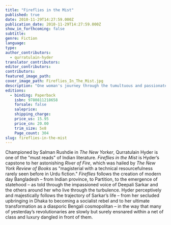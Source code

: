 ```yaml
---
title: "Fireflies in the Mist"
published: true
date: 2010-11-29T14:27:59.000Z
publication_date: 2010-11-29T14:27:59.000Z
show_in_forthcoming: false
subtitle:
genre: Fiction
language:
type:
author_contributors:
  - qurratulain-hyder
translator_contributors:
editor_contributors:
contributors:
featured_image_path:
cover_image_path: Fireflies_In_The_Mist.jpg
description: "One woman's journey through the tumultuous and passionate birth of a new nation. "
editions:
  - binding: Paperback
    isbn: 9780811218658
    forsale: false
    saleprice:
    shipping_charge:
    price_us: 15.95
    price_cn: 20.00
    trim_size: 5x8
    Page_count: 304
slug: fireflies-in-the-mist
---
```


Championed by Salman Rushdie in _The New Yorker_, Qurratulain Hyder is one of the "must reads" of Indian literature. _Fireflies in the Mist_ is Hyder’s capstone to her astonishing _River of Fire_, which was hailed by _The New York Review of Books_ as "magisterial with a technical resourcefulness rarely seen before in Urdu fiction." _Fireflies_ follows the creation of modern day Bangladesh – from Indian province, to Partition, to the emergence of statehood – as told through the impassioned voice of Deepali Sarkar and the others around her who live through the turbulence. Hyder perceptively and majestically follows the trajectory of Sarkar’s life – from her secluded upbringing in Dhaka to becoming a socialist rebel and to her ultimate transformation as a diasporic Bengali cosmopolitan – in the way that many of yesterday’s revolutionaries are slowly but surely ensnared within a net of class and luxury dangled in front of them.

